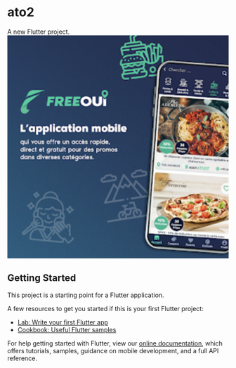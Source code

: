 # ato2

A new Flutter project.
![Adt](https://raw.githubusercontent.com/Maher-Guerfali/ato2-Flutter/refs/heads/main/Screenshot%202025-04-12%20at%2002.35.50.png)



## Getting Started

This project is a starting point for a Flutter application.

A few resources to get you started if this is your first Flutter project:

- [Lab: Write your first Flutter app](https://flutter.dev/docs/get-started/codelab)
- [Cookbook: Useful Flutter samples](https://flutter.dev/docs/cookbook)

For help getting started with Flutter, view our
[online documentation](https://flutter.dev/docs), which offers tutorials,
samples, guidance on mobile development, and a full API reference.

